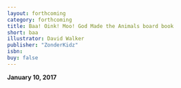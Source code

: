 ```yaml
---
layout: forthcoming
category: forthcoming
title: Baa! Oink! Moo! God Made the Animals board book
short: baa
illustrator: David Walker
publisher: "ZonderKidz"
isbn:
buy: false
---
```


__January 10, 2017__
